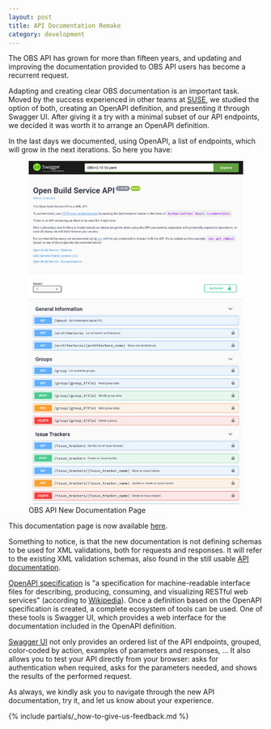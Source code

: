 ```yaml
---
layout: post
title: API Documentation Remake
category: development
---
```


The OBS API has grown for more than fifteen years, and updating and improving the documentation provided to OBS API users has
become a recurrent request.

Adapting and creating clear OBS documentation is an important task.
Moved by the success experienced in other teams at [SUSE](https://www.suse.com/), we studied the option of both, creating an
OpenAPI definition, and presenting it through Swagger UI.
After giving it a try with a minimal subset of our API endpoints, we decided it was worth it to arrange an OpenAPI definition.

In the last days we documented, using OpenAPI, a list of endpoints, which will grow in the next iterations. So here you have:

<figure>
  <img src="/images/posts/sprint_91_swagger_ui.png" alt="OBS API New Documentation Page" />
  <figcaption>OBS API New Documentation Page</figcaption>
</figure>

This documentation page is now available [here](https://api.opensuse.org/apidocs/).

Something to notice, is that the new documentation is not defining schemas to be used for XML validations, both for requests and responses.
It will refer to the existing XML validation schemas, also found in the still usable [API documentation](https://build.opensuse.org/apidocs-old/).

[OpenAPI specification](https://www.openapis.org/) is "a specification for machine-readable interface files for describing,
producing, consuming, and visualizing RESTful web services" (according to [Wikipedia](https://en.wikipedia.org/wiki/OpenAPI_Specification)).
Once a definition based on the OpenAPI specification is created, a complete ecosystem of tools can be used.
One of these tools is Swagger UI, which provides a web interface for the documentation included in the OpenAPI definition.

[Swagger UI](https://swagger.io/tools/swagger-ui/) not only provides an ordered list of the API endpoints, grouped, color-coded by
action, examples of parameters and responses, ...
It also allows you to test your API directly from your browser: asks for authentication when required, asks for the parameters needed,
and shows the results of the performed request.

As always, we kindly ask you to navigate through the new API documentation, try it, and let us know about your experience.

{% include partials/_how-to-give-us-feedback.md %}
